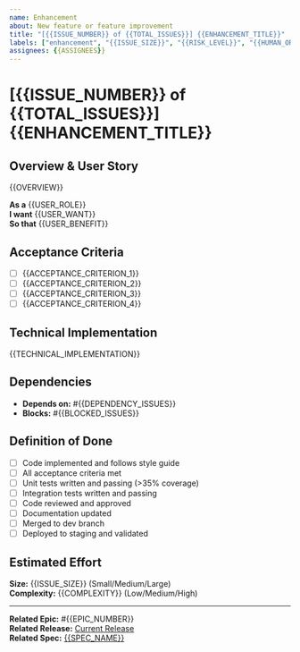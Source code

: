 ```yaml
---
name: Enhancement
about: New feature or feature improvement
title: "[{{ISSUE_NUMBER}} of {{TOTAL_ISSUES}}] {{ENHANCEMENT_TITLE}}"
labels: ["enhancement", "{{ISSUE_SIZE}}", "{{RISK_LEVEL}}", "{{HUMAN_OR_AI}}"]
assignees: {{ASSIGNEES}}
---
```


# [{{ISSUE_NUMBER}} of {{TOTAL_ISSUES}}] {{ENHANCEMENT_TITLE}}

## Overview & User Story

{{OVERVIEW}}

**As a** {{USER_ROLE}}  
**I want** {{USER_WANT}}  
**So that** {{USER_BENEFIT}}

## Acceptance Criteria

- [ ] {{ACCEPTANCE_CRITERION_1}}
- [ ] {{ACCEPTANCE_CRITERION_2}}
- [ ] {{ACCEPTANCE_CRITERION_3}}
- [ ] {{ACCEPTANCE_CRITERION_4}}

## Technical Implementation

{{TECHNICAL_IMPLEMENTATION}}

## Dependencies

- **Depends on:** #{{DEPENDENCY_ISSUES}}
- **Blocks:** #{{BLOCKED_ISSUES}}

## Definition of Done

- [ ] Code implemented and follows style guide
- [ ] All acceptance criteria met
- [ ] Unit tests written and passing (>35% coverage)
- [ ] Integration tests written and passing
- [ ] Code reviewed and approved
- [ ] Documentation updated
- [ ] Merged to dev branch
- [ ] Deployed to staging and validated

## Estimated Effort

**Size:** {{ISSUE_SIZE}} (Small/Medium/Large)  
**Complexity:** {{COMPLEXITY}} (Low/Medium/High)

---

**Related Epic:** #{{EPIC_NUMBER}}  
**Related Release:** [Current Release](../milestones/current-release.md)  
**Related Spec:** [{{SPEC_NAME}}](../context/specs/{{SPEC_FILE}})